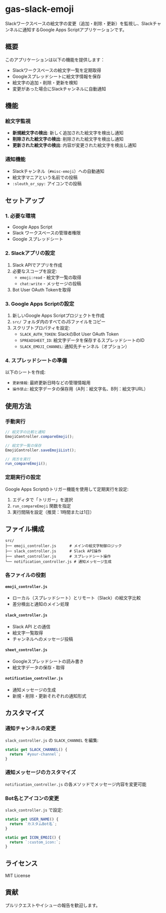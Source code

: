 # gas-slack-emoji

Slackワークスペースの絵文字の変更（追加・削除・更新）を監視し、Slackチャンネルに通知するGoogle Apps Scriptアプリケーションです。

## 概要

このアプリケーションは以下の機能を提供します：

- Slackワークスペースの絵文字一覧を定期取得
- Googleスプレッドシートに絵文字情報を保存
- 絵文字の追加・削除・更新を検知
- 変更があった場合にSlackチャンネルに自動通知

## 機能

### 絵文字監視
- **新規絵文字の検出**: 新しく追加された絵文字を検出し通知
- **削除された絵文字の検出**: 削除された絵文字を検出し通知  
- **更新された絵文字の検出**: 内容が変更された絵文字を検出し通知

### 通知機能
- Slackチャンネル（`#misc-emoji`）への自動通知
- 絵文字マニアという名前での投稿
- `:sleuth_or_spy:` アイコンでの投稿

## セットアップ

### 1. 必要な環境
- Google Apps Script
- Slack ワークスペースの管理者権限
- Google スプレッドシート

### 2. Slackアプリの設定
1. Slack APIでアプリを作成
2. 必要なスコープを設定:
   - `emoji:read` - 絵文字一覧の取得
   - `chat:write` - メッセージの投稿
3. Bot User OAuth Tokenを取得

### 3. Google Apps Scriptの設定
1. 新しいGoogle Apps Scriptプロジェクトを作成
2. `src/` フォルダ内のすべてのJSファイルをコピー
3. スクリプトプロパティを設定:
   - `SLACK_AUTH_TOKEN`: SlackのBot User OAuth Token
   - `SPREADSHEET_ID`: 絵文字データを保存するスプレッドシートのID
   - `SLACK_EMOJI_CHANNEL`: 通知先チャンネル（オプション）

### 4. スプレッドシートの準備
以下のシートを作成:
- `更新情報`: 最終更新日時などの管理情報用
- `操作禁止`: 絵文字データの保存用（A列：絵文字名、B列：絵文字URL）

## 使用方法

### 手動実行
```javascript
// 絵文字の比較と通知
EmojiController.compareEmoji();

// 絵文字一覧の保存
EmojiController.saveEmojiList();

// 両方を実行
run_compareEmoji();
```

### 定期実行の設定
Google Apps Scriptのトリガー機能を使用して定期実行を設定:
1. エディタで「トリガー」を選択
2. `run_compareEmoji` 関数を指定
3. 実行間隔を設定（推奨：1時間または1日）

## ファイル構成

```
src/
├── emoji_controller.js      # メインの絵文字制御ロジック
├── slack_controller.js      # Slack API操作
├── sheet_controller.js      # スプレッドシート操作  
└── notification_controller.js # 通知メッセージ生成
```

### 各ファイルの役割

#### `emoji_controller.js`
- ローカル（スプレッドシート）とリモート（Slack）の絵文字比較
- 差分検出と通知のメイン処理

#### `slack_controller.js`
- Slack API との通信
- 絵文字一覧取得
- チャンネルへのメッセージ投稿

#### `sheet_controller.js`
- Googleスプレッドシートの読み書き
- 絵文字データの保存・取得

#### `notification_controller.js`
- 通知メッセージの生成
- 新規・削除・更新それぞれの通知形式

## カスタマイズ

### 通知チャンネルの変更
`slack_controller.js` の `SLACK_CHANNEL` を編集:
```javascript
static get SLACK_CHANNEL() {
  return `#your-channel`;
}
```

### 通知メッセージのカスタマイズ
`notification_controller.js` の各メソッドでメッセージ内容を変更可能

### Bot名とアイコンの変更
`slack_controller.js` で設定:
```javascript
static get USER_NAME() {
  return `カスタムBot名`;
}

static get ICON_EMOJI() {
  return `:custom_icon:`;
}
```

## ライセンス

MIT License

## 貢献

プルリクエストやイシューの報告を歓迎します。

